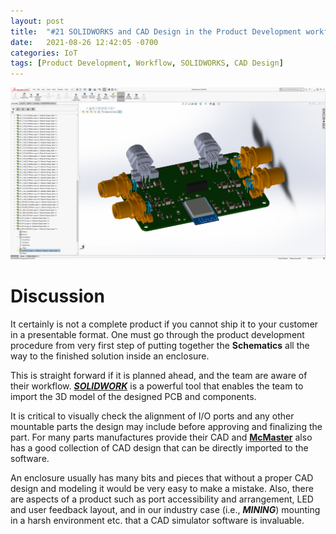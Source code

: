 ```yaml
---
layout: post
title:  "#21 SOLIDWORKS and CAD Design in the Product Development workflow"
date:   2021-08-26 12:42:05 -0700
categories: IoT
tags: [Product Development, Workflow, SOLIDWORKS, CAD Design]
---
```

![Temp Calibrator](/assets/img/19solidworks.PNG)

# Discussion

It certainly is not a complete product if you cannot ship it to your customer in a presentable format. One must go through the product development procedure from very first step of putting together the **Schematics** all the way to the finished solution inside an enclosure. 

This is straight forward if it is planned ahead, and the team are aware of their workflow. ***[SOLIDWORK](https://www.solidworks.com)*** is a powerful tool that enables the team to import the 3D model of the designed PCB and components.

It is critical to visually check the alignment of I/O ports and any other mountable parts the design may include before approving and finalizing the part. For many parts manufactures provide their CAD and **[McMaster](https://www.mcmaster.com)** also has a good collection of CAD design that can be directly imported to the software.


An enclosure usually has many bits and pieces that without a proper CAD design and modeling it would be very easy to make a mistake. Also, there are aspects of a product such as port accessibility and arrangement, LED and user feedback layout, and in our industry case (i.e., ***MINING***) mounting in a harsh environment etc. that a CAD simulator software is invaluable.






